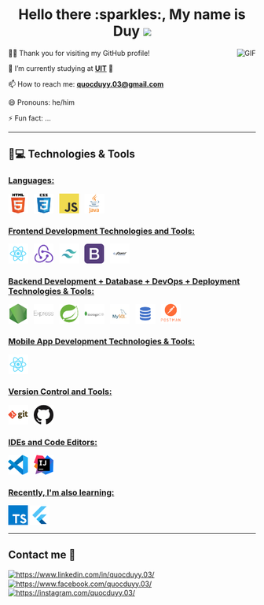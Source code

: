 

<h1 align="center"><b>Hello there :sparkles:, My name is Duy </b> <img src="https://media.giphy.com/media/hvRJCLFzcasrR4ia7z/giphy.gif" width="35"></h1>
🙋‍♂️ Thank you for visiting my GitHub profile! <img align="right" alt="GIF" height="160px" src="https://media.giphy.com/media/Ah3zHH7hvsSB2/giphy.gif" />

🔭 I’m currently studying at <a href="https://www.uit.edu.vn/" target="_blank"> **UIT**</a> :office: 

📫 How to reach me: <a href="mailto:quocduyy.03@gmail.com" target="top"> **quocduyy.03@gmail.com**</a>

😄 Pronouns: he/him

⚡ Fun fact: ...

<hr>

## 🚀💻 Technologies & Tools

### <u> Languages: </u>

<span><img src="https://raw.githubusercontent.com/github/explore/main/topics/html/html.png" alt="HTML5 logo" title="HTML5" height="40" /></span>
&nbsp;
<span><img src="https://raw.githubusercontent.com/github/explore/main/topics/css/css.png" alt="CSS3 logo" title="CSS3" height="40" /></span>
&nbsp;
<span><img src="https://raw.githubusercontent.com/github/explore/main/topics/javascript/javascript.png" alt="JavaScript logo" title="JavaScript" height="40" /></span>
&nbsp;
<span><img src = "https://raw.githubusercontent.com/github/explore/main/topics/java/java.png" alt="Java logo"  title="Java" height="40"/></span>
&nbsp;
<br>

### <u> Frontend Development Technologies and Tools: </u>

<span><img src="https://raw.githubusercontent.com/github/explore/main/topics/react/react.png" alt="ReactJS logo" title="ReactJS" height="40" /></span>
&nbsp;
<span><img src="https://raw.githubusercontent.com/github/explore/main/topics/redux/redux.png" alt="Redux logo" title="Redux" height="40" /></span>
&nbsp;
<span><img src="https://raw.githubusercontent.com/github/explore/main/topics/tailwind/tailwind.png" alt="TailwindCSS logo" title="TailwindCSS" height="40" /></span>
&nbsp;
<span><img src="https://raw.githubusercontent.com/github/explore/main/topics/bootstrap/bootstrap.png" alt="Bootstrap logo" title="Bootstrap" height="40" /></span>
&nbsp;
<span><img src="https://raw.githubusercontent.com/github/explore/main/topics/jquery/jquery.png" alt="JQuery logo" title="JQuery" height="40" /></span>
&nbsp;
<br>

### <u> Backend Development + Database + DevOps + Deployment Technologies & Tools: </u>

<span><img src="https://raw.githubusercontent.com/github/explore/main/topics/nodejs/nodejs.png" alt="Node.js logo" title="Node.js" height="40" /></span>
&nbsp;
<span><img src="https://raw.githubusercontent.com/github/explore/main/topics/express/express.png" alt="Express.js logo" title="Express.js" height="40" /></span>
&nbsp;
<span><img src="https://raw.githubusercontent.com/github/explore/main/topics/spring-boot/spring-boot.png" alt="Spring Boot logo" title="Spring Boot" height="40" /></span>
&nbsp;
<span><img src="https://raw.githubusercontent.com/github/explore/main/topics/mongodb/mongodb.png" alt="MongoDB logo" title="MongoDB" height="40" /></span>
&nbsp;
<span><img src="https://raw.githubusercontent.com/github/explore/main/topics/mysql/mysql.png" alt="MySQL logo" title="MySQL" height="40"/><span>
&nbsp;
<span><img src="https://raw.githubusercontent.com/github/explore/main/topics/sql/sql.png" alt="SQL logo" title="SQL" height="40" /></span>
&nbsp;
<span><img src="https://raw.githubusercontent.com/github/explore/main/topics/postman/postman.png" alt="Postman logo" title="Postman" height="40" /></span>
&nbsp;

### <u> Mobile App Development Technologies & Tools: </u>

<span>
<img src="https://raw.githubusercontent.com/github/explore/main/topics/react-native/react-native.png" alt="React Native logo" title="React Native" height="40"/>
</span>
&nbsp;

### <u> Version Control and Tools:</u>

<span><img src="https://raw.githubusercontent.com/github/explore/main/topics/git/git.png" alt="Git logo" title="Git" height="40" /></span>
&nbsp;
<span><img src="https://raw.githubusercontent.com/github/explore/main/topics/github/github.png" alt="Github logo" title="Github" height="40" /></span>
&nbsp;

### <u> IDEs and Code Editors: </u>

<span><img src="https://raw.githubusercontent.com/github/explore/main/topics/visual-studio-code/visual-studio-code.png" alt="Visual Studio Code logo" title="Visual Studio Code" height="40" /></span>
&nbsp;
<span><img src="https://raw.githubusercontent.com/github/explore/main/topics/intellij-idea/intellij-idea.png" alt="IntelliJ logo" title="IntelliJ" height="40" /></span>
&nbsp;

### <u> Recently, I'm also learning:</u>

<span><img src="https://raw.githubusercontent.com/github/explore/main/topics/typescript/typescript.png" alt="Typescript logo" title="Typescript" height="40" /></span>
<span><img src="https://raw.githubusercontent.com/github/explore/main/topics/flutter/flutter.png" alt="Flutter logo" title="Flutter" height="40" /></span>
&nbsp;

<hr>

## Contact me 🌻

<div align="left">
<a href="https://www.linkedin.com/in/quocduyy.03/" target="blank"><img align="center" src="https://raw.githubusercontent.com/rahuldkjain/github-profile-readme-generator/master/src/images/icons/Social/linked-in-alt.svg" alt="https://www.linkedin.com/in/quocduyy.03/" height="30" width="40" /></a>
<a href="https://www.facebook.com/quocduyy.03/" target="blank"><img align="center" src="https://raw.githubusercontent.com/rahuldkjain/github-profile-readme-generator/master/src/images/icons/Social/facebook.svg" alt="https://www.facebook.com/quocduyy.03/" height="30" width="40" /></a>
<a href="https://instagram.com/quocduyy.03/" target="blank"><img align="center" src="https://raw.githubusercontent.com/rahuldkjain/github-profile-readme-generator/master/src/images/icons/Social/instagram.svg" alt="https://instagram.com/quocduyy.03/" height="30" width="40" /></a>
</div>

<br>

